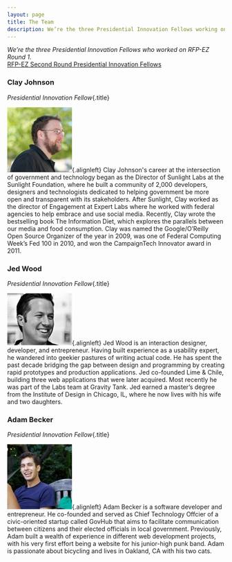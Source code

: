 ```yaml
---
layout: page
title: The Team
description: We’re the three Presidential Innovation Fellows working on RFP-EZ.
---
```


*We’re the three Presidential Innovation Fellows who worked on RFP-EZ Round 1.*
<br>
<a href="index.md">RFP-EZ Second Round Presidential Innovation Fellows</a>

### Clay Johnson
*Presidential Innovation Fellow*{.title}

![Clay Johnson](../images/team/clay.jpg){.alignleft}
Clay Johnson's career at the intersection of government and technology began as the Director of Sunlight Labs at the Sunlight Foundation, where he built a community of 2,000 developers, designers and technologists dedicated to helping government be more open and transparent with its stakeholders.  After Sunlight, Clay worked as the director of Engagement at Expert Labs where he worked with federal agencies to help embrace and use social media.  Recently, Clay wrote the bestselling book The Information Diet, which explores the parallels between our media and food consumption.  Clay was named the Google/O’Reilly Open Source Organizer of the year in 2009, was one of Federal Computing Week’s Fed 100 in 2010, and won the CampaignTech Innovator award in 2011.

### Jed Wood
*Presidential Innovation Fellow*{.title}

![Jed Wood](../images/team/jed.jpg){.alignleft}
Jed Wood is an interaction designer, developer, and entrepreneur.  Having built experience as a usability expert, he wandered into geekier pastures of writing actual code.  He has spent the past decade bridging the gap between design and programming by creating rapid prototypes and production applications.  Jed co-founded Lime & Chile, building three web applications that were later acquired.  Most recently he was part of the Labs team at Gravity Tank.  Jed earned a master’s degree from the Institute of Design in Chicago, IL, where he now lives with his wife and two daughters.

### Adam Becker
*Presidential Innovation Fellow*{.title}

![Adam Becker](../images/team/adam.jpg){.alignleft}
Adam Becker is a software developer and entrepreneur.  He co-founded and served as Chief Technology Offcier of a civic-oriented startup called GovHub that aims to facilitate communication between citizens and their elected officials in local government.  Previously, Adam built a wealth of experience in different web development projects, with his very first effort being a website for his junior-high punk band.  Adam is passionate about bicycling and lives in Oakland, CA with his two cats.
